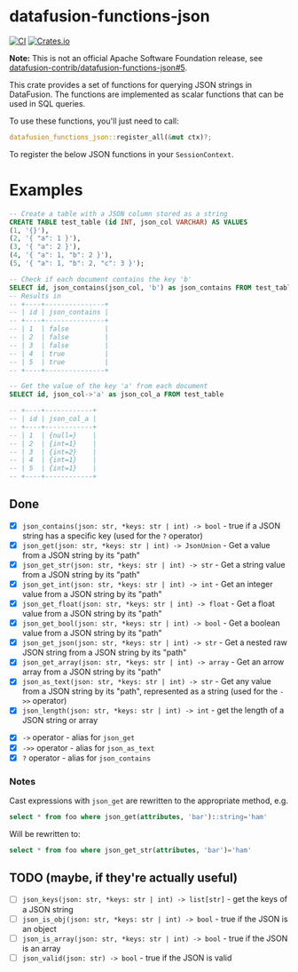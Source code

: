 # datafusion-functions-json

[![CI](https://github.com/datafusion-contrib/datafusion-functions-json/actions/workflows/ci.yml/badge.svg?event=push)](https://github.com/datafusion-contrib/datafusion-functions-json/actions/workflows/ci.yml?query=branch%3Amain)
[![Crates.io](https://img.shields.io/crates/v/datafusion-functions-json?color=green)](https://crates.io/crates/datafusion-functions-json)

**Note:** This is not an official Apache Software Foundation release, see [datafusion-contrib/datafusion-functions-json#5](https://github.com/datafusion-contrib/datafusion-functions-json/issues/5).

This crate provides a set of functions for querying JSON strings in DataFusion. The functions are implemented as scalar functions that can be used in SQL queries.

To use these functions, you'll just need to call:

```rust
datafusion_functions_json::register_all(&mut ctx)?;
```
To register the below JSON functions in your `SessionContext`.

# Examples

```sql
-- Create a table with a JSON column stored as a string
CREATE TABLE test_table (id INT, json_col VARCHAR) AS VALUES
(1, '{}'),
(2, '{ "a": 1 }'),
(3, '{ "a": 2 }'),
(4, '{ "a": 1, "b": 2 }'),
(5, '{ "a": 1, "b": 2, "c": 3 }');

-- Check if each document contains the key 'b'
SELECT id, json_contains(json_col, 'b') as json_contains FROM test_table;
-- Results in
-- +----+---------------+
-- | id | json_contains |
-- +----+---------------+
-- | 1  | false         |
-- | 2  | false         |
-- | 3  | false         |
-- | 4  | true          |
-- | 5  | true          |
-- +----+---------------+

-- Get the value of the key 'a' from each document
SELECT id, json_col->'a' as json_col_a FROM test_table

-- +----+------------+
-- | id | json_col_a |
-- +----+------------+
-- | 1  | {null=}    |
-- | 2  | {int=1}    |
-- | 3  | {int=2}    |
-- | 4  | {int=1}    |
-- | 5  | {int=1}    |
-- +----+------------+
```


## Done

* [x] `json_contains(json: str, *keys: str | int) -> bool` - true if a JSON string has a specific key (used for the `?` operator)
* [x] `json_get(json: str, *keys: str | int) -> JsonUnion` - Get a value from a JSON string by its "path"
* [x] `json_get_str(json: str, *keys: str | int) -> str` - Get a string value from a JSON string by its "path"
* [x] `json_get_int(json: str, *keys: str | int) -> int` - Get an integer value from a JSON string by its "path"
* [x] `json_get_float(json: str, *keys: str | int) -> float` - Get a float value from a JSON string by its "path"
* [x] `json_get_bool(json: str, *keys: str | int) -> bool` - Get a boolean value from a JSON string by its "path"
* [x] `json_get_json(json: str, *keys: str | int) -> str` - Get a nested raw JSON string from a JSON string by its "path"
* [x] `json_get_array(json: str, *keys: str | int) -> array` - Get an arrow array from a JSON string by its "path"
* [x] `json_as_text(json: str, *keys: str | int) -> str` - Get any value from a JSON string by its "path", represented as a string (used for the `->>` operator)
* [x] `json_length(json: str, *keys: str | int) -> int` - get the length of a JSON string or array

- [x] `->` operator - alias for `json_get`
- [x] `->>` operator - alias for `json_as_text`
- [x] `?` operator - alias for `json_contains`

### Notes
Cast expressions with `json_get` are rewritten to the appropriate method, e.g.

```sql
select * from foo where json_get(attributes, 'bar')::string='ham'
```
Will be rewritten to:
```sql
select * from foo where json_get_str(attributes, 'bar')='ham'
```

## TODO (maybe, if they're actually useful)

* [ ] `json_keys(json: str, *keys: str | int) -> list[str]` - get the keys of a JSON string
* [ ] `json_is_obj(json: str, *keys: str | int) -> bool` - true if the JSON is an object
* [ ] `json_is_array(json: str, *keys: str | int) -> bool` - true if the JSON is an array
* [ ] `json_valid(json: str) -> bool` - true if the JSON is valid
